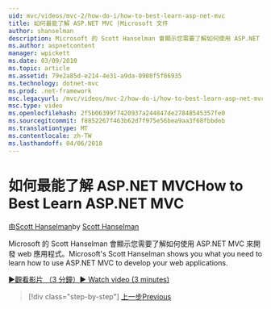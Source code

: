 ```yaml
---
uid: mvc/videos/mvc-2/how-do-i/how-to-best-learn-asp-net-mvc
title: 如何最能了解 ASP.NET MVC |Microsoft 文件
author: shanselman
description: Microsoft 的 Scott Hanselman 會顯示您需要了解如何使用 ASP.NET MVC 來開發 web 應用程式。
ms.author: aspnetcontent
manager: wpickett
ms.date: 03/09/2010
ms.topic: article
ms.assetid: 79e2a85d-e214-4e31-a9da-0980f5f86935
ms.technology: dotnet-mvc
ms.prod: .net-framework
msc.legacyurl: /mvc/videos/mvc-2/how-do-i/how-to-best-learn-asp-net-mvc
msc.type: video
ms.openlocfilehash: 2f5b06399f7420937a244847de27848545357fe0
ms.sourcegitcommit: f8852267f463b62d7f975e56bea9aa3f68fbbdeb
ms.translationtype: MT
ms.contentlocale: zh-TW
ms.lasthandoff: 04/06/2018
---
```

<a name="how-to-best-learn-aspnet-mvc"></a><span data-ttu-id="9cd9c-103">如何最能了解 ASP.NET MVC</span><span class="sxs-lookup"><span data-stu-id="9cd9c-103">How to Best Learn ASP.NET MVC</span></span>
====================
<span data-ttu-id="9cd9c-104">由[Scott Hanselman](https://github.com/shanselman)</span><span class="sxs-lookup"><span data-stu-id="9cd9c-104">by [Scott Hanselman](https://github.com/shanselman)</span></span>

<span data-ttu-id="9cd9c-105">Microsoft 的 Scott Hanselman 會顯示您需要了解如何使用 ASP.NET MVC 來開發 web 應用程式。</span><span class="sxs-lookup"><span data-stu-id="9cd9c-105">Microsoft's Scott Hanselman shows you what you need to learn how to use ASP.NET MVC to develop your web applications.</span></span>

[<span data-ttu-id="9cd9c-106">&#9654;觀看影片 （3 分鐘）</span><span class="sxs-lookup"><span data-stu-id="9cd9c-106">&#9654; Watch video (3 minutes)</span></span>](https://channel9.msdn.com/Blogs/ASP-NET-Site-Videos/how-to-best-learn-asp-net-mvc)

> [!div class="step-by-step"]
> [<span data-ttu-id="9cd9c-107">上一步</span><span class="sxs-lookup"><span data-stu-id="9cd9c-107">Previous</span></span>](5-minute-introduction-to-aspnet-mvc.md)

